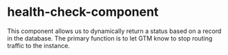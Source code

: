 # health-check-component
This component allows us to dynamically return a status based on a record in the database.  The primary function is to let GTM know to stop routing traffic to the instance.
